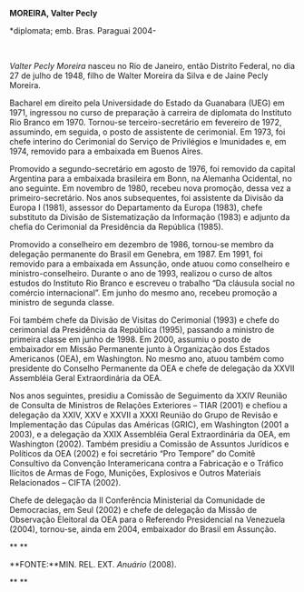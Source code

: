 **MOREIRA, Valter Pecly**

\*diplomata; emb. Bras. Paraguai 2004-

 

*Valter Pecly Moreira* nasceu no Rio de Janeiro, então Distrito Federal,
no dia 27 de julho de 1948, filho de Walter Moreira da Silva e de Jaine
Pecly Moreira.

Bacharel em direito pela Universidade do Estado da Guanabara (UEG) em
1971, ingressou no curso de preparação à carreira de diplomata do
Instituto Rio Branco em 1970. Tornou-se terceiro-secretário em fevereiro
de 1972, assumindo, em seguida, o posto de assistente de cerimonial. Em
1973, foi chefe interino do Cerimonial do Serviço de Privilégios e
Imunidades e, em 1974, removido para a embaixada em Buenos Aires.

Promovido a segundo-secretário em agosto de 1976, foi removido da
capital Argentina para a embaixada brasileira em Bonn, na Alemanha
Ocidental, no ano seguinte. Em novembro de 1980, recebeu nova promoção,
dessa vez a primeiro-secretário. Nos anos subsequentes, foi assistente
da Divisão da Europa I (1981), assessor do Departamento da Europa
(1983), chefe substituto da Divisão de Sistematização da Informação
(1983) e adjunto da chefia do Cerimonial da Presidência da República
(1985).

Promovido a conselheiro em dezembro de 1986, tornou-se membro da
delegação permanente do Brasil em Genebra, em 1987. Em 1991, foi
removido para a embaixada em Assunção, onde atuou como conselheiro e
ministro-conselheiro. Durante o ano de 1993, realizou o curso de altos
estudos do Instituto Rio Branco e escreveu o trabalho “Da cláusula
social no comércio internacional”. Em junho do mesmo ano, recebeu
promoção a ministro de segunda classe.

Foi também chefe da Divisão de Visitas do Cerimonial (1993) e chefe do
cerimonial da Presidência da República (1995), passando a ministro de
primeira classe em junho de 1998. Em 2000, assumiu o posto de embaixador
em Missão Permanente junto à Organização dos Estados Americanos (OEA),
em Washington. No mesmo ano, atuou também como presidente do Conselho
Permanente da OEA e chefe de delegação da XXVII Assembléia Geral
Extraordinária da OEA.

Nos anos seguintes, presidiu a Comissão de Seguimento da XXIV Reunião de
Consulta de Ministros de Relações Exteriores – TIAR (2001) e chefiou a
delegação da XXIV, XXV e XXVII a XXXI Reunião do Grupo de Revisão e
Implementação das Cúpulas das Américas (GRIC), em Washington (2001 a
2003), e a delegação da XXIX Assembléia Geral Extraordinária da OEA, em
Washington (2002). Também presidiu a Comissão de Assuntos Jurídicos e
Políticos da OEA (2002) e foi secretário “Pro Tempore” do Comitê
Consultivo da Convenção Interamericana contra a Fabricação e o Tráfico
Ilícitos de Armas de Fogo, Munições, Explosivos e Outros Materiais
Relacionados – CIFTA (2002).

Chefe de delegação da II Conferência Ministerial da Comunidade de
Democracias, em Seul (2002) e chefe de delegação da Missão de Observação
Eleitoral da OEA para o Referendo Presidencial na Venezuela (2004),
tornou-se, ainda em 2004, embaixador do Brasil em Assunção.

** **

**FONTE:**MIN. REL. EXT. *Anuário* (2008).

** **
